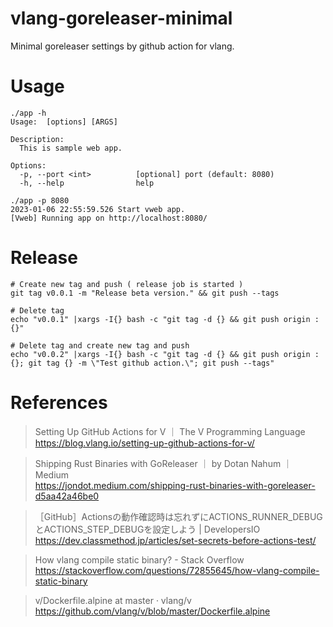 # vlang-goreleaser-minimal

Minimal goreleaser settings by github action for vlang.

# Usage

```
./app -h
Usage:  [options] [ARGS]

Description:
  This is sample web app.

Options:
  -p, --port <int>          [optional] port (default: 8080)
  -h, --help                help

./app -p 8080
2023-01-06 22:55:59.526 Start vweb app.
[Vweb] Running app on http://localhost:8080/
```

# Release

```
# Create new tag and push ( release job is started )
git tag v0.0.1 -m "Release beta version." && git push --tags

# Delete tag
echo "v0.0.1" |xargs -I{} bash -c "git tag -d {} && git push origin :{}"

# Delete tag and create new tag and push
echo "v0.0.2" |xargs -I{} bash -c "git tag -d {} && git push origin :{}; git tag {} -m \"Test github action.\"; git push --tags"
```

# References

> Setting Up GitHub Actions for V ｜ The V Programming Language  
> https://blog.vlang.io/setting-up-github-actions-for-v/  

> Shipping Rust Binaries with GoReleaser ｜ by Dotan Nahum ｜ Medium  
> https://jondot.medium.com/shipping-rust-binaries-with-goreleaser-d5aa42a46be0  

> ［GitHub］Actionsの動作確認時は忘れずにACTIONS_RUNNER_DEBUGとACTIONS_STEP_DEBUGを設定しよう | DevelopersIO  
> https://dev.classmethod.jp/articles/set-secrets-before-actions-test/  

> How vlang compile static binary? - Stack Overflow  
> https://stackoverflow.com/questions/72855645/how-vlang-compile-static-binary  

> v/Dockerfile.alpine at master · vlang/v  
> https://github.com/vlang/v/blob/master/Dockerfile.alpine  
